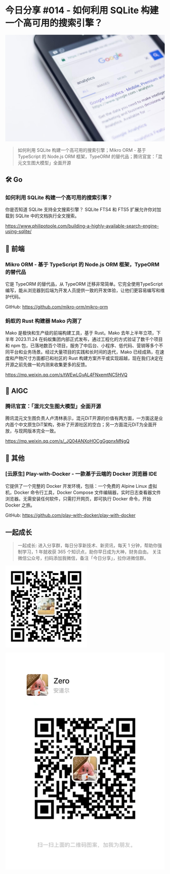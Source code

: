 # 今日分享 #014 - 如何利用 SQLite 构建一个高可用的搜索引擎？

![](./images/2024.05.14_search-engine.jpg)

> 如何利用 SQLite 构建一个高可用的搜索引擎；Mikro ORM - 基于 TypeScript 的 Node.js ORM 框架，TypeORM 的替代品；腾讯官宣：「混元文生图大模型」全面开源

## 🛠 Go

### 如何利用 SQLite 构建一个高可用的搜索引擎？

你是否知道 SQLite 支持全文搜索引擎？ SQLite FTS4 和 FTS5 扩展允许你对加载到 SQLite 中的文档执行全文搜索。

https://www.philipotoole.com/building-a-highly-available-search-engine-using-sqlite/

## 📘 前端

### Mikro ORM - 基于 TypeScript 的 Node.js ORM 框架，TypeORM 的替代品

它是 TypeORM 的替代品，从 TypeORM 迁移非常简单。它完全使用TypeScript 编写，能从浏览器到后端为开发人员提供一致的开发体验，让他们更容易编写和维护代码。

GitHub: https://github.com/mikro-orm/mikro-orm

### 蚂蚁的 Rust 构建器 Mako 内测了

Mako 是极快和生产级的前端构建工具，基于 Rust。Mako 去年上半年立项，下半年 2023.11.24 在蚂蚁集团内部正式发布，通过工程化的方式验证了数千个项目和 npm 包，已落地数百个项目，服务了中后台、小程序、低代码、营销等多个不同平台和业务场景。经过大量项目的实践和长时间的迭代，Mako 已经成熟，在速度和产物尺寸方面都已和社区的 Rust 构建方案齐平或实现超越，现在我们决定在开源之前先做一轮内测来收集更多的反馈。

https://mp.weixin.qq.com/s/tWEwLGvAL4FNxemtNC5HVQ

## 🤖 AIGC

### 腾讯官宣：「混元文生图大模型」全面开源

腾讯混元文生图负责人卢清林表示，混元DiT开源的价值有两方面，一方面这是业内首个中文原生DiT架构，弥补了开源社区的空白；另一方面混元DiT为全面开放，与现网版本完全一致。

https://mp.weixin.qq.com/s/_JQ04ANXoHOCgGgpnxMNgQ

## 🚀 其他

### [云原生] Play-with-Docker - 一款基于云端的 Docker 浏览器 IDE

它提供了一个完整的 Docker 开发环境，包括：一个免费的 Alpine Linux 虚拟机，Docker 命令行工具，Docker Compose 文件编辑器，实时日志查看器文件浏览器。无需安装任何软件，只需打开网页，即可执行 Docker 命令，开始 Docker 之旅。 

GitHub: https://github.com/play-with-docker/play-with-docker

## 一起成长

> 一起成长: 进入分享群，每日分享新技术、新资讯，每天 1 分钟，帮助你强制学习，1 年就收获 365 个知识点，助你早日成为大神，财务自由。
关注微信公众号，扫码添加我微信，备注「今日分享」，拉你进微信群。

![](./images/WeChat-Public-Account-QRCode.png)

![](./images/WeChat-QRCode.png)
